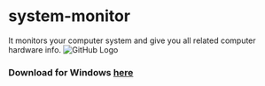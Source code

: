# system-monitor
It monitors your computer system and give you all related computer hardware info. 
![GitHub Logo](/images/logo.png)
### Download for Windows [here](https://github.com/purveshmakode24/system-monitor/releases)
